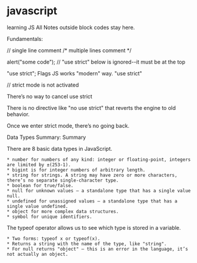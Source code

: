 # javascript
learning JS All Notes outside block codes stay here.

Fundamentals:

// single line comment
/*
multiple lines comment
*/

alert("some code");
// "use strict" below is ignored--it must be at the top

"use strict"; Flags JS works "modern" way. "use strict"

// strict mode is not activated

There’s no way to cancel use strict

There is no directive like "no use strict" that reverts the engine to old behavior.

Once we enter strict mode, there’s no going back.

Data Types Summary:
Summary

There are 8 basic data types in JavaScript.

    * number for numbers of any kind: integer or floating-point, integers are limited by ±(253-1).
    * bigint is for integer numbers of arbitrary length.
    * string for strings. A string may have zero or more characters, there’s no separate single-character type.
    * boolean for true/false.
    * null for unknown values – a standalone type that has a single value null.
    * undefined for unassigned values – a standalone type that has a single value undefined.
    * object for more complex data structures.
    * symbol for unique identifiers.

The typeof operator allows us to see which type is stored in a variable.

    * Two forms: typeof x or typeof(x).
    * Returns a string with the name of the type, like "string".
    * For null returns "object" – this is an error in the language, it’s not actually an object.
